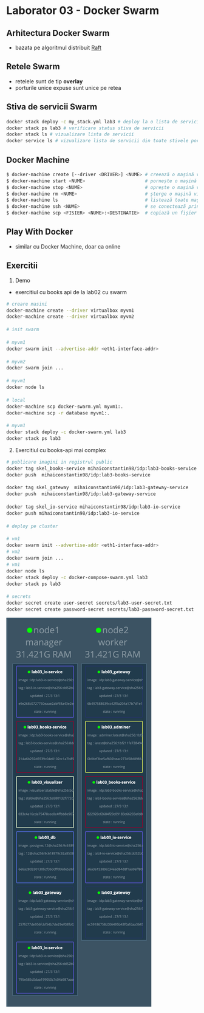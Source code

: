 # Laborator 03 - Docker Swarm

## Arhitectura Docker Swarm
* bazata pe algoritmul distribuit [Raft](https://raft.github.io)

## Retele Swarm
* retelele sunt de tip **overlay**
* porturile unice expuse sunt unice pe retea

## Stiva de servicii Swarm

```bash
docker stack deploy -c my_stack.yml lab3 # deploy la o lista de servicii
docker stack ps lab3 # verificare status stiva de servicii
docker stack ls # vizualizare lista de servicii
docker service ls # vizualizare lista de servicii din toate stivele pornite
```

## Docker Machine

```bash
$ docker-machine create [--driver <DRIVER>] <NUME> # creează o mașină virtuală Docker
$ docker-machine start <NUME>                      # pornește o mașină virtuală Docker
$ docker-machine stop <NUME>                       # oprește o mașină virtuală Docker
$ docker-machine rm <NUME>                         # șterge o mașină virtuală Docker
$ docker-machine ls                                # listează toate mașinile virtuale Docker
$ docker-machine ssh <NUME>                        # se conectează prin SSH la o mașină virtuală Docker
$ docker-machine scp <FISIER> <NUME>:<DESTINATIE>  # copiază un fișier pe o mașină virtuală Docker
```

## Play With Docker
* similar cu Docker Machine, doar ca online

## Exercitii
1. Demo
* exercitiul cu books api de la lab02 cu swarm

```bash
# creare masini
docker-machine create --driver virtualbox myvm1
docker-machine create --driver virtualbox myvm2

# init swarm 

# myvm1
docker swarm init --advertise-addr <eth1-interface-addr>

# myvm2
docker swarm join ...

# myvm1
docker node ls

# local
docker-machine scp docker-swarm.yml myvm1:.
docker-machine scp -r database myvm1:.

# myvm1
docker stack deploy -c docker-swarm.yml lab3
docker stack ps lab3
```

2. Exercitiul cu books-api mai complex

```bash
# publicare imagini in registrul public
docker tag skel_books-service mihaiconstantin98/idp:lab3-books-service
docker push  mihaiconstantin98/idp:lab3-books-service

docker tag skel_gateway  mihaiconstantin98/idp:lab3-gateway-service 
docker push  mihaiconstantin98/idp:lab3-gateway-service 

docker tag skel_io-service mihaiconstantin98/idp:lab3-io-service
docker push mihaiconstantin98/idp:lab3-io-service

# deploy pe cluster

# vm1
docker swarm init --advertise-addr <eth1-interface-addr>
# vm2
docker swarm join ...
# vm1
docker node ls
docker stack deploy -c docker-compose-swarm.yml lab3
docker stack ps lab3

# secrets
docker secret create user-secret secrets/lab3-user-secret.txt
docker secret create password-secret secrets/lab3-password-secret.txt 
```

![Cluster](skel/cluster.png "Cluster")
